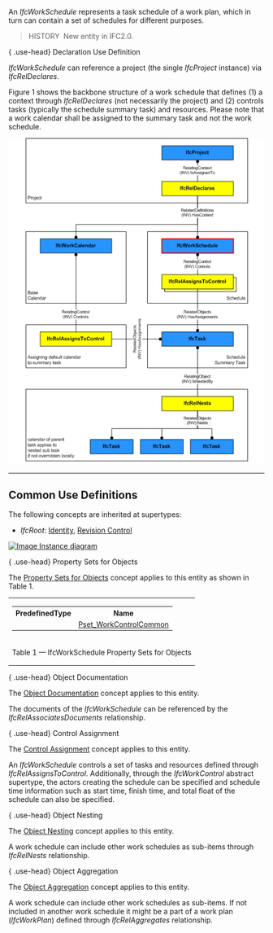 ﻿An _IfcWorkSchedule_ represents a task schedule of a work plan, which in turn can contain a set of schedules for different purposes.

> HISTORY&nbsp; New entity in IFC2.0.

{ .use-head}
Declaration Use Definition

_IfcWorkSchedule_ can reference a project (the single _IfcProject_ instance) via _IfcRelDeclares_.

Figure 1 shows the backbone structure of a work schedule that defines (1) a context through _IfcRelDeclares_ (not necessarily the project) and (2) controls tasks (typically the schedule summary task) and resources. Please note that a work calendar shall be assigned to the summary task and not the work schedule.

!["work schedule instantiation diagram"](../../../../../../figures/ifcworkschedule_instantiation_diagram.png "Figure 1 &mdash; Work schedule relationships")

___
## Common Use Definitions
The following concepts are inherited at supertypes:

* _IfcRoot_: [Identity](../../templates/identity.htm), [Revision Control](../../templates/revision-control.htm)

[![Image](../../../img/diagram.png)&nbsp;Instance diagram](../../../annex/annex-d/common-use-definitions/ifcworkschedule.htm)

{ .use-head}
Property Sets for Objects

The [Property Sets for Objects](../../templates/property-sets-for-objects.htm) concept applies to this entity as shown in Table 1.

<table>
<tr><td>
<table class="gridtable">
<tr><th><b>PredefinedType</b></th><th><b>Name</b></th></tr>
<tr><td>&nbsp;</td><td><a href="../../psd/ifcprocessextension/Pset_WorkControlCommon.xml">Pset_WorkControlCommon</a></td></tr>
</table>
</td></tr>
<tr><td><p class="table">Table 1 &mdash; IfcWorkSchedule Property Sets for Objects</p></td></tr></table>

  
  
{ .use-head}
Object Documentation

The [Object Documentation](../../templates/object-documentation.htm) concept applies to this entity.

The documents of the _IfcWorkSchedule_ can be referenced by the _IfcRelAssociatesDocuments_ relationship.

  
  
{ .use-head}
Control Assignment

The [Control Assignment](../../templates/control-assignment.htm) concept applies to this entity.

An _IfcWorkSchedule_ controls a set of tasks and resources defined through _IfcRelAssignsToControl_. Additionally, through the _IfcWorkControl_ abstract supertype, the actors creating the schedule can be specified and schedule time information such as start time, finish time, and total float of the schedule can also be specified.

  
  
{ .use-head}
Object Nesting

The [Object Nesting](../../templates/object-nesting.htm) concept applies to this entity.

A work schedule can include other work schedules as sub-items through _IfcRelNests_ relationship.

  
  
{ .use-head}
Object Aggregation

The [Object Aggregation](../../templates/object-aggregation.htm) concept applies to this entity.

A work schedule can include other work schedules as sub-items. If not included in another work schedule it might be a part of a work plan (_IfcWorkPlan_) defined through _IfcRelAggregates_ relationship.
